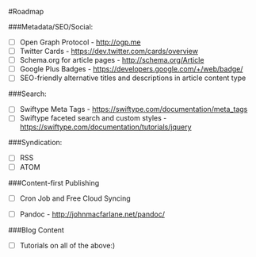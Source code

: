 #Roadmap

###Metadata/SEO/Social:

- [ ] Open Graph Protocol - http://ogp.me
- [ ] Twitter Cards - https://dev.twitter.com/cards/overview
- [ ] Schema.org for article pages - http://schema.org/Article
- [ ] Google Plus Badges - https://developers.google.com/+/web/badge/
- [ ] SEO-friendly alternative titles and descriptions in article content type

###Search: 

- [ ] Swiftype Meta Tags - https://swiftype.com/documentation/meta_tags
- [ ] Swiftype faceted search and custom styles - https://swiftype.com/documentation/tutorials/jquery

###Syndication:

- [ ] RSS
- [ ] ATOM

###Content-first Publishing

- [ ] Cron Job and Free Cloud Syncing
- [ ] Pandoc - http://johnmacfarlane.net/pandoc/


###Blog Content

- [ ] Tutorials on all of the above:)




